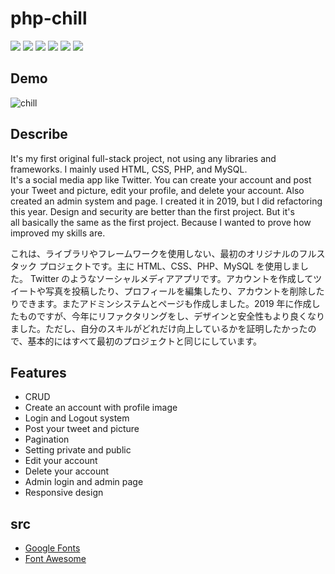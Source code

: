 # php-chill

<img src="https://img.shields.io/badge/-HTML5-E34F26.svg?logo=html5&style=flat&logoColor=fff"> <img src="https://img.shields.io/badge/-CSS3-1572B6.svg?logo=css3&style=flat"> <img src="https://img.shields.io/badge/-php-777BB4.svg?logo=php&style=flat&logoColor=black"> <img src="https://img.shields.io/badge/-MySQL-4479A1.svg?logo=mysql&style=flat&logoColor=orange">
<img src="https://img.shields.io/badge/-Bootstrap-7952B3.svg?logo=bootstrap&style=flat&logoColor=fff"> <img src="https://img.shields.io/badge/-JavaScript-black.svg?logo=javascript&style=flat">

## Demo

![chill](https://github.com/sahoooii/php-chill/assets/75118062/3417924e-222f-49cb-b55c-ddd6ac3355ae)

## Describe

It's my first original full-stack project, not using any libraries and frameworks. I mainly used HTML, CSS, PHP, and MySQL.<br />
It's a social media app like Twitter. You can create your account and post your Tweet and picture, edit your profile, and delete your account. Also created an admin system and page. I created it in 2019, but I did refactoring this year. Design and security are better than the first project. But it's all basically the same as the first project. Because I wanted to prove how improved my skills are.

これは、ライブラリやフレームワークを使用しない、最初のオリジナルのフルスタック プロジェクトです。主に HTML、CSS、PHP、MySQL を使用しました。 Twitter のようなソーシャルメディアアプリです。アカウントを作成してツイートや写真を投稿したり、プロフィールを編集したり、アカウントを削除したりできます。またアドミンシステムとページも作成しました。2019 年に作成したものですが、今年にリファクタリングをし、デザインと安全性もより良くなりました。ただし、自分のスキルがどれだけ向上しているかを証明したかったので、基本的にはすべて最初のプロジェクトと同じにしています。

## Features

- CRUD
- Create an account with profile image
- Login and Logout system
- Post your tweet and picture
- Pagination
- Setting private and public
- Edit your account
- Delete your account
- Admin login and admin page
- Responsive design

## src

- [Google Fonts](https://fonts.google.com/)
- [Font Awesome](https://fontawesome.com/)
